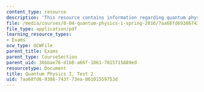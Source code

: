 ```yaml
---
content_type: resource
description: 'This resource contains information regarding quantum physics: Test 2.'
file: /media/courses/8-04-quantum-physics-i-spring-2016/7aa68fd69386743f73ea86101559753d_MIT8_04S16_Test2_Fall2015.pdf
file_type: application/pdf
learning_resource_types:
- Exams
ocw_type: OCWFile
parent_title: Exams
parent_type: CourseSection
parent_uid: 36bbae76-d1b8-a66f-1061-7015715889ed
resourcetype: Document
title: Quantum Physics I, Test 2
uid: 7aa68fd6-9386-743f-73ea-86101559753d
---
```

